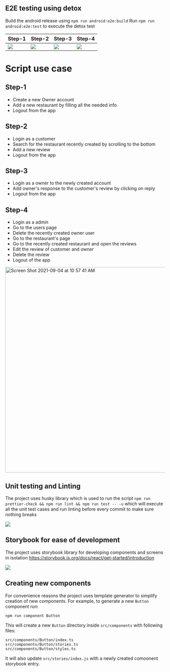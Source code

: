 ## E2E testing using detox

Build the android release using `npm run android:e2e:build`
Run `npm run android:e2e:test` to execute the detox test

| Step-1 | Step-2 | Step-3 | Step-4
| --------------- | --------------- | --------------- | --------------- |
| ![](gifs/ratingsapp-e2e-1.gif) | ![](gifs/ratingsapp-e2e-2.gif) | ![](gifs/ratingsapp-e2e-3.gif) | ![](gifs/ratingsapp-e2e-4.gif) |

# Script use case
Step-1
--------
- Create a new Owner account 
- Add a new restaurant by filling all the needed info 
- Logout from the app

Step-2
--------
- Login as a customer
- Search for the restaurant recently created by scrolling to the bottom
- Add a new review
- Logout from the app

Step-3
--------
- Login as a owner to the newly created account
- Add owner's response to the customer's review by clicking on reply
- Logout from the app

Step-4
--------
- Login as a admin
- Go to the users page
- Delete the recently created owner user
- Go to the restaurant's page
- Go to the recently created restaurant and open the reviews
- Edit the review of customer and owner
- Delete the review
- Logout of the app

<img width="646" alt="Screen Shot 2021-09-04 at 10 57 41 AM" src="https://user-images.githubusercontent.com/23625686/132098835-b2774043-d001-47b2-92d8-4657cdcbfd97.png">


## Unit testing and Linting

The project uses husky library which is used to run the script `npm run prettier-check && npm run lint && npm run test -- -u` which will execute all the unit test cases and run linting before every commit to make sure nothing breaks

![](gifs/commit-check.gif)

## Storybook for ease of development

The project uses storybook library for developing components and screens in isolation
https://storybook.js.org/docs/react/get-started/introduction

![](gifs/storybook.gif)

## Creating new components

For convenience reasons the project uses template generator to simplify creation of new
components. For example, to generate a new `Button` component run:

`npm run component Button`

This will create a new `Button` directory inside `src/components` with following files:

```
src/components/Button/index.ts
src/components/Button/stories.ts
src/components/Button/styles.ts
```

It will also update `src/stories/index.js` with a newly created comoonent storybook entry.
